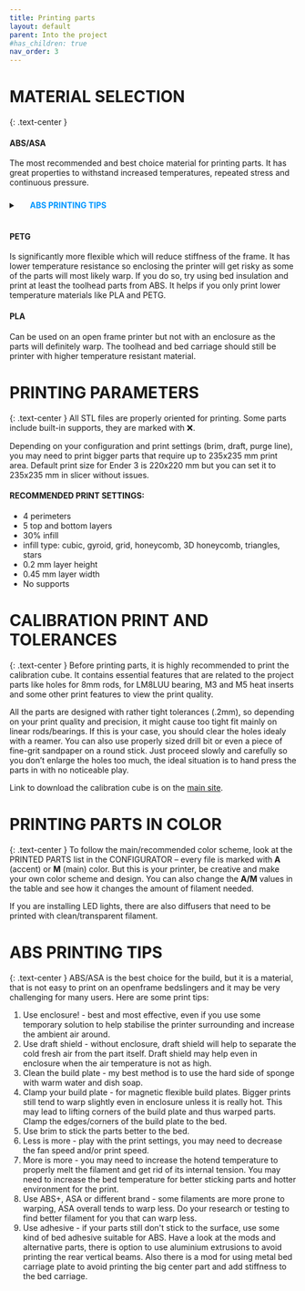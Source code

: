 ```yaml
---
title: Printing parts
layout: default
parent: Into the project
#has_children: true
nav_order: 3
---
```


# MATERIAL SELECTION
{: .text-center }

#### ABS/ASA
The most recommended and best choice material for printing parts. It has great properties to withstand increased temperatures, repeated stress and continuous pressure.
<details>
    <summary><h4 style="display:inline-block;margin-left:1.5em;margin-top:0.6em;color:#0096FF"> ABS PRINTING TIPS </h4></summary>
<ol style="margin-left:2em;font-size:14px">
<li>Use enclosure! - best and most effective, even if you use some temporary solution to help stabilise the printer
surrounding and increase the ambient air around.</li>
<li>Use draft shield - without enclosure, draft shield will help to separate the cold fresh air from the part itself. Draft
shield may help even in enclosure when the air temperature is not as high.</li>
<li>Clean the build plate - my best method is to use the hard side of sponge with warm water and dish soap.</li>
<li>Clamp your build plate - for magnetic flexible build plates. Bigger prints still tend to warp slightly even in enclosure
unless it is really hot. This may lead to lifting corners of the build plate and thus warped parts. Clamp the
edges/corners of the build plate to the bed.</li>
<li>5. Use brim to stick the parts better to the bed.</li>
<li>Less is more - play with the print settings, you may need to decrease the fan speed and/or print speed.</li>
<li>More is more - you may need to increase the hotend temperature to properly melt the filament and get rid of its
internal tension. You may need to increase the bed temperature for better sticking parts and hotter environment
for the print.</li>
<li>Use ABS+, ASA or different brand - some filaments are more prone to warping, ASA overall tends to warp less. Do
your research or testing to find better filament for you that can warp less.</li>
<li>Use adhesive - if your parts still don't stick to the surface, use some kind of bed adhesive suitable for ABS.
Have a look at the mods and alternative parts, there is option to use aluminium extrusions to avoid printing the
rear vertical beams. Also there is a mod for using metal bed carriage plate to avoid printing the big center part and
add stiffness to the bed carriage.</li>
</ol>
</details>

#### PETG
Is significantly more flexible which will reduce stiffness of the frame. It has lower temperature resistance so enclosing the printer will get risky as some of the parts will most likely warp. If you do so, try using bed insulation and print at least the toolhead parts from ABS. It helps if you only print lower temperature materials like PLA and PETG.

#### PLA
Can be used on an open frame printer but not with an enclosure as the parts will definitely warp. The toolhead and bed
carriage should still be printer with higher temperature resistant material.

# PRINTING PARAMETERS
{: .text-center }
All STL files are properly oriented for printing. Some parts include built-in supports, they are marked with ❌.

Depending on your configuration and print settings (brim, draft, purge line), you may need to print bigger parts that require up to 235x235 mm print area. Default print size for Ender 3 is 220x220 mm but you can set it to 235x235 mm in slicer without issues.

#### RECOMMENDED PRINT SETTINGS:
<ul>
<li>4 perimeters</li>
<li>5 top and bottom layers</li>
<li>30% infill</li>
<li>infill type: cubic, gyroid, grid, honeycomb, 3D honeycomb, triangles, stars</li>
<li>0.2 mm layer height</li>
<li>0.45 mm layer width</li>
<li>No supports</li>
</ul>

# CALIBRATION PRINT AND TOLERANCES
{: .text-center }
Before printing parts, it is highly recommended to print the calibration cube. It contains essential features that are related to the project parts like holes for 8mm rods, for LM8LUU bearing, M3 and M5 heat inserts and some other print features to view the print quality.

All the parts are designed with rather tight tolerances (.2mm), so depending on your print quality and precision, it might cause too tight fit mainly on linear rods/bearings. If this is your case, you should clear the holes idealy with a reamer. You can also use properly sized drill bit or even a piece of fine-grit sandpaper on a round stick. Just proceed slowly and carefully so you don’t enlarge the holes too much, the ideal situation is to hand press the parts in with no noticeable play.

Link to download the calibration cube is on the [main site].

# PRINTING PARTS IN COLOR
{: .text-center }
To follow the main/recommended color scheme, look at the PRINTED PARTS list in the CONFIGURATOR – every file is marked with **A** (accent) or **M** (main) color. But this is your printer, be creative and make your own color scheme and design. You can also change the **A/M** values in the table and see how it changes the amount of filament needed.

If you are installing LED lights, there are also diffusers that need to be printed with clean/transparent filament.

# ABS PRINTING TIPS
{: .text-center }
ABS/ASA is the best choice for the build, but it is a material, that is not easy to print on an openframe bedslingers and it
may be very challenging for many users. Here are some print tips:
1. Use enclosure! - best and most effective, even if you use some temporary solution to help stabilise the printer
surrounding and increase the ambient air around.
2. Use draft shield - without enclosure, draft shield will help to separate the cold fresh air from the part itself. Draft
shield may help even in enclosure when the air temperature is not as high.
3. Clean the build plate - my best method is to use the hard side of sponge with warm water and dish soap.
4. Clamp your build plate - for magnetic flexible build plates. Bigger prints still tend to warp slightly even in enclosure
unless it is really hot. This may lead to lifting corners of the build plate and thus warped parts. Clamp the
edges/corners of the build plate to the bed.
5. Use brim to stick the parts better to the bed.
6. Less is more - play with the print settings, you may need to decrease the fan speed and/or print speed.
7. More is more - you may need to increase the hotend temperature to properly melt the filament and get rid of its
internal tension. You may need to increase the bed temperature for better sticking parts and hotter environment
for the print.
8. Use ABS+, ASA or different brand - some filaments are more prone to warping, ASA overall tends to warp less. Do
your research or testing to find better filament for you that can warp less.
9. Use adhesive - if your parts still don't stick to the surface, use some kind of bed adhesive suitable for ABS.
Have a look at the mods and alternative parts, there is option to use aluminium extrusions to avoid printing the
rear vertical beams. Also there is a mod for using metal bed carriage plate to avoid printing the big center part and
add stiffness to the bed carriage.

[main site]: https://rh3d.xyz/into.html
